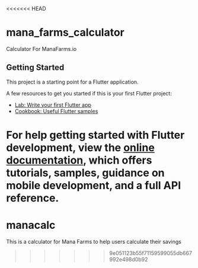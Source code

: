 <<<<<<< HEAD
# mana_farms_calculator

Calculator For ManaFarms.io

## Getting Started

This project is a starting point for a Flutter application.

A few resources to get you started if this is your first Flutter project:

- [Lab: Write your first Flutter app](https://docs.flutter.dev/get-started/codelab)
- [Cookbook: Useful Flutter samples](https://docs.flutter.dev/cookbook)

For help getting started with Flutter development, view the
[online documentation](https://docs.flutter.dev/), which offers tutorials,
samples, guidance on mobile development, and a full API reference.
=======
# manacalc
This is a calculator for Mana Farms to help users calculate their savings
>>>>>>> 9e051123b55f71159599055db667992e498d0b92
